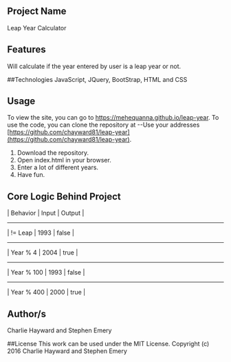 ## Project Name
Leap Year Calculator

## Features
Will calculate if the year entered by user is a leap year or not.

##Technologies
JavaScript, JQuery, BootStrap, HTML and CSS

## Usage
To view the site, you can go to  https://mehequanna.github.io/leap-year.
To use the code, you can clone the repository at --Use your addresses [https://github.com/chayward81/leap-year](https://github.com/chayward81/leap-year).

1. Download the repository.
2. Open index.html in your browser.
3. Enter a lot of different years.
4. Have fun.

## Core Logic Behind Project

| Behavior   | Input | Output |
_______________________________
| != Leap    | 1993  | false  |
_______________________________
| Year % 4   | 2004  | true   |
_______________________________
| Year % 100 | 1993  | false  |
_______________________________
| Year % 400 | 2000  | true   |

## Author/s
Charlie Hayward and Stephen Emery

##License
This work can be used under the MIT License.
Copyright (c) 2016 Charlie Hayward and Stephen Emery
